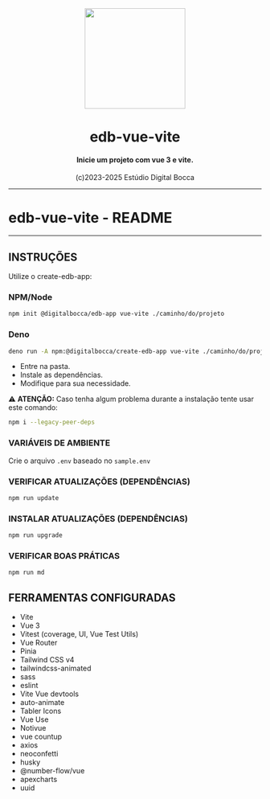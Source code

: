 <div align="center">
  <img
    src="https://estudiodigitalbocca.com.br/edb-logo.svg"
    width="200px"
  >

  <h1 align="center">
    edb-vue-vite
  </h1>

  <h4 align="center">
    Inicie um projeto com vue 3 e vite.
  </h4>

  <p align="center">
    (c)2023-2025 Estúdio Digital Bocca
  </p>
</div>

---

# edb-vue-vite - README

---

## INSTRUÇÕES

Utilize o create-edb-app:

### NPM/Node

```bash
npm init @digitalbocca/edb-app vue-vite ./caminho/do/projeto
```

### Deno

```bash
deno run -A npm:@digitalbocca/create-edb-app vue-vite ./caminho/do/projeto
```

- Entre na pasta.
- Instale as dependências.
- Modifique para sua necessidade.

⚠️ **ATENÇÃO:** Caso tenha algum problema durante a instalação tente usar este comando:

```bash
npm i --legacy-peer-deps
```

### VARIÁVEIS DE AMBIENTE

Crie o arquivo `.env` baseado no `sample.env`

### VERIFICAR ATUALIZAÇÕES (DEPENDÊNCIAS)

```bash
npm run update
```

### INSTALAR ATUALIZAÇÕES (DEPENDÊNCIAS)

```bash
npm run upgrade
```

### VERIFICAR BOAS PRÁTICAS

```bash
npm run md
```

## FERRAMENTAS CONFIGURADAS

- Vite
- Vue 3
- Vitest (coverage, UI, Vue Test Utils)
- Vue Router
- Pinia
- Tailwind CSS v4
- tailwindcss-animated
- sass
- eslint
- Vite Vue devtools
- auto-animate
- Tabler Icons
- Vue Use
- Notivue
- vue countup
- axios
- neoconfetti
- husky
- @number-flow/vue
- apexcharts
- uuid

